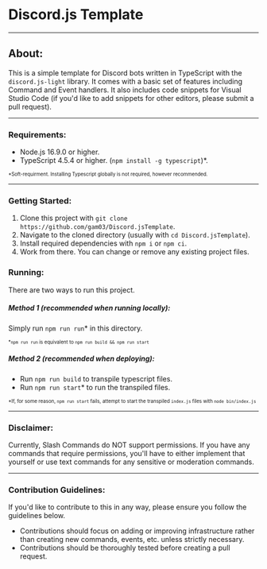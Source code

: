 # Discord.js Template
------------------------------------------------

## About:
This is a simple template for Discord bots written in TypeScript with the `discord.js-light` library. It comes with a basic set of features including Command and Event handlers. It also includes code snippets for Visual Studio Code (if you'd like to add snippets for other editors, please submit a pull request).

------------------------------------------------

### Requirements: 
- Node.js 16.9.0 or higher.
- TypeScript 4.5.4 or higher. (`npm install -g typescript`)*. 

<sub><sup>*Soft-requirment. Installing Typescript globally is not required, however recommended.</sup></sub>

------------------------------------------------

### Getting Started:
1. Clone this project with `git clone https://github.com/gam03/Discord.jsTemplate`.
2. Navigate to the cloned directory (usually with `cd Discord.jsTemplate`).
3. Install required dependencies with `npm i` or `npm ci`.
4. Work from there. You can change or remove any existing project files.

### Running:
There are two ways to run this project. 

##### Method 1 (recommended when running locally): 

Simply run `npm run run`* in this directory.

<sub><sup>*`npm run run` is equivalent to `npm run build && npm run start`</sup></sub>

##### Method 2 (recommended when deploying):
- Run `npm run build` to transpile typescript files.
- Run `npm run start`* to run the transpiled files.

<sub><sup>*If, for some reason, `npm run start` fails, attempt to start the transpiled `index.js` files with `node bin/index.js`</sup></sub>

------------------------------------------------

### Disclaimer:
Currently, Slash Commands do NOT support permissions. If you have any commands that require permissions, you'll have to either implement that yourself or use text commands for any sensitive or moderation commands.

------------------------------------------------

### Contribution Guidelines:
If you'd like to contribute to this in any way, please ensure you follow the guidelines below.

- Contributions should focus on adding or improving infrastructure rather than creating new commands, events, etc. unless strictly necessary.
- Contributions should be thoroughly tested before creating a pull request.